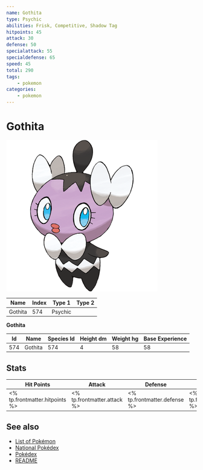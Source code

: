```yaml
---
name: Gothita
type: Psychic
abilities: Frisk, Competitive, Shadow Tag
hitpoints: 45
attack: 30
defense: 50
specialattack: 55
specialdefense: 65
speed: 45
total: 290
tags:
    - pokemon
categories:
    - pokemon
---
```


# Gothita


![Gothita](images/574.png)

| **Name** | **Index** | **Type 1** | **Type 2** |
|----|----|----|----|
| Gothita | 574 | Psychic  |  |

**Gothita** 




| **Id** | **Name** | **Species Id** | **Height dm** | **Weight hg** | **Base Experience** |
|--------|----------|----------------|------------|------------|---------------------|
| 574 | Gothita | 574 | 4 | 58 | 58 |



## Stats

| **Hit Points** | **Attack** | **Defense** | **Special Attack** | **Special Defense** | **Speed** | **Total** |
|----------------|------------|-------------|--------------------|---------------------|-----------|-----------|
| <% tp.frontmatter.hitpoints %> | <% tp.frontmatter.attack %> | <% tp.frontmatter.defense %> | <% tp.frontmatter.specialattack %> | <% tp.frontmatter.specialdefense %> | <% tp.frontmatter.speed %> | <% tp.frontmatter.total %> |

## See also

- [List of Pokémon](../pokemon.md)
- [National Pokédex](../national_pokedex.md)
- [Pokédex](../pokedex.md)
- [README](../README.md)
